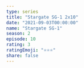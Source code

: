 ```yaml
--- 
type: series 
title: "Stargate SG-1 2x10" 
date: "2021-09-03T00:00:00" 
name: "Stargate SG-1" 
season: 2 
episode: 10 
rating: 3 
ratingEmoji: "⭐️⭐️⭐️" 
share: false 
---
```

